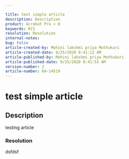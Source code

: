 ```yaml
---

title: test simple article  
description: Description  
product: Acrobat Pro > 8  
keywords: KCS  
resolution: Resolution  
internal-notes:   
bug: False  
article-created-by: Mohini lakshmi priya Mothukuri  
article-created-date: 9/25/2020 8:41:12 AM  
article-published-by: Mohini lakshmi priya Mothukuri  
article-published-date: 9/25/2020 8:41:53 AM  
version-number: 2  
article-number: KA-14519
---  
```


# test simple article

## Description

testing article

### Resolution

dsfdsf
